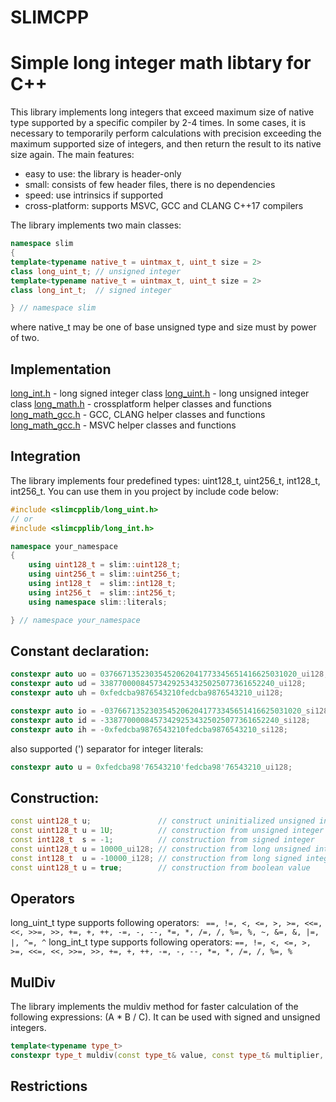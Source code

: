 # SLIMCPP
# Simple long integer math libtary for C++
This library implements long integers that exceed maximum size of native type supported by a specific compiler by 2-4 times. In some cases, it is necessary to temporarily perform calculations with precision exceeding the maximum supported size of integers, and then return the result to its native size again. 
The main features:
* easy to use: the library is header-only
* small: consists of few header files, there is no dependencies
* speed: use intrinsics if supported
* cross-platform: supports MSVC, GCC and CLANG C++17 compilers

The library implements two main classes:
```c++
namespace slim
{
template<typename native_t = uintmax_t, uint_t size = 2>
class long_uint_t; // unsigned integer
template<typename native_t = uintmax_t, uint_t size = 2>
class long_int_t;  // signed integer

} // namespace slim
```
where native_t may be one of base unsigned type and size must by power of two.
## Implementation
[long_int.h](include/long_int.h) - long signed integer class
[long_uint.h](include/long_uint.h) - long unsigned integer class
[long_math.h](include/long_math.h) - crossplatform helper classes and functions 
[long_math_gcc.h](include/long_math_gcc.h) - GCC, CLANG helper classes and functions 
[long_math_gcc.h](include/long_math_msvc.h) - MSVC helper classes and functions 
## Integration
The library implements four predefined types: uint128_t, uint256_t, int128_t, int256_t. You can use them in you project by include code below:
```c++
#include <slimcpplib/long_uint.h>
// or
#include <slimcpplib/long_int.h>

namespace your_namespace
{
    using uint128_t = slim::uint128_t;
    using uint256_t = slim::uint256_t;
    using int128_t  = slim::int128_t;
    using int256_t  = slim::int256_t;
    using namespace slim::literals;

} // namespace your_namespace
```
## Constant declaration:
```c++
constexpr auto uo = 03766713523035452062041773345651416625031020_ui128;  // octal unsigned integer
constexpr auto ud = 338770000845734292534325025077361652240_ui128;       // decimal unsigned integer
constexpr auto uh = 0xfedcba9876543210fedcba9876543210_ui128;            // hexadecimal unsigned integer

constexpr auto io = -03766713523035452062041773345651416625031020_si128; // octal signed integer
constexpr auto id = -338770000845734292534325025077361652240_si128;      // decimal signed integer
constexpr auto ih = -0xfedcba9876543210fedcba9876543210_si128;           // hexadecimal signed integer
```
also supported (') separator for integer literals:
```c++
constexpr auto u = 0xfedcba98'76543210'fedcba98'76543210_ui128;          // hexadecimal unsigned integer
```
## Construction:
```c++
const uint128_t u;               // construct uninitialized unsigned integer
const uint128_t u = 1U;          // construction from unsigned integer
const int128_t  s = -1;          // construction from signed integer
const uint128_t u = 10000_ui128; // construction from long unsigned integer
const int128_t  u = -10000_i128; // construction from long signed integer
const uint128_t u = true;        // construction from boolean value
```
## Operators
long_uint_t type supports following operators:
` ==, !=, <, <=, >, >=, <<=, <<, >>=, >>, +=, +, ++, -=, -, --, *=, *, /=, /, %=, %, ~, &=, &, |=, |, ^=, ^`
long_int_t type supports following operators:
`==, !=, <, <=, >, >=, <<=, <<, >>=, >>, +=, +, ++, -=, -, --, *=, *, /=, /, %=, %`
## MulDiv
The library implements the muldiv method for faster calculation of the following expressions: (A * B / C). It can be used with signed and unsigned integers.
```c++
template<typename type_t>
constexpr type_t muldiv(const type_t& value, const type_t& multiplier, const type_t& divider) noexcept;
```
## Restrictions
